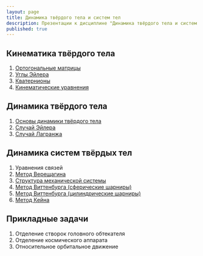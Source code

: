 ```yaml
---
layout: page
title: Динамика твёрдого тела и систем тел
description: Презентации к дисциплине "Динамика твёрдого тела и систем твёрдых тел" для студентов первого курса магистратуры  Института ракетно-космической техники Самарского университета.
published: true
---
```


## Кинематика твёрдого тела

1. [Ортогональные матрицы](https://drive.google.com/file/d/1GebmDLXH8k03-gs0RtdYuZm227BH-yVp/view?usp=sharing)
2. [Углы Эйлера](https://drive.google.com/file/d/1GMjMQrNITNxDVH4rDhHtF1qjgFCtZGJC/view?usp=sharing)
3. [Кватернионы](https://drive.google.com/file/d/12dIpcccDHHpw9wUf68G6tKdLXbHRD3mq/view?usp=sharing)
4. [Кинематические уравнения](https://drive.google.com/file/d/1iZ3SEl1hCQfbtXjmwhFrYrPTRt3-Ml1b/view?usp=sharing)

## Динамика твёрдого тела

1. [Основы динамики твёрдого тела](https://drive.google.com/file/d/16pZtmdxiRk_sa5TFNjRnM4qd4E0OqIHt/view?usp=sharing)
2. [Случай Эйлера](https://drive.google.com/file/d/1VJ6eZf9HSb_Sl5y4znUy68u_UhbcRoP7/view?usp=sharing)
3. [Случай Лагранжа](https://drive.google.com/file/d/1jotRXOLmX340-e6oXjvlUTwnla0YTy7D/view?usp=sharing)

## Динамика систем твёрдых тел

1. Уравнения связей
1. [Метод Верещагина](https://www.dropbox.com/s/qqw4e9n6khswf4v/%D0%9F%D1%80%D0%B5%D0%B7%D0%B5%D0%BD%D1%82%D0%B0%D1%86%D0%B8%D1%8F_%D0%9C%D0%B5%D1%82%D0%BE%D0%B4_%D0%BE%D1%82%D0%B4%D0%B5%D0%BB%D1%8C%D0%BD%D1%8B%D1%85_%D1%82%D0%B5%D0%BB.pdf?dl=0)
1. [Структура механической системы](https://www.dropbox.com/s/evw4cw0xyjtd2ow/%D0%9F%D1%80%D0%B5%D0%B7%D0%B5%D0%BD%D1%82%D0%B0%D1%86%D0%B8%D1%8F_%D0%9C%D0%B0%D1%82%D1%80%D0%B8%D1%86%D1%8B_%D0%A1%D1%82%D1%80%D1%83%D0%BA%D1%82%D1%83%D1%80%D1%8B.pdf?dl=0)
1. [Метод Виттенбурга (сферические шарниры)](https://drive.google.com/drive/u/1/folders/0B8W8o1Z482f6am52WWthcjBXWWc)
1. [Метод Виттенбурга (цилиндрические шарниры)](https://drive.google.com/file/d/1BRtonOftvkx8ut310TeVEACD9jx_kwKA/view?usp=sharing)
1. [Метод Кейна](https://drive.google.com/file/d/1KLO6oR7ZwucYSbli2anlvrElVSGLW60Q/view?usp=sharing)

## Прикладные задачи

1. Отделение створок головного обтекателя
1. Отделение космического аппарата 
1. Относительное орбитальное движение
